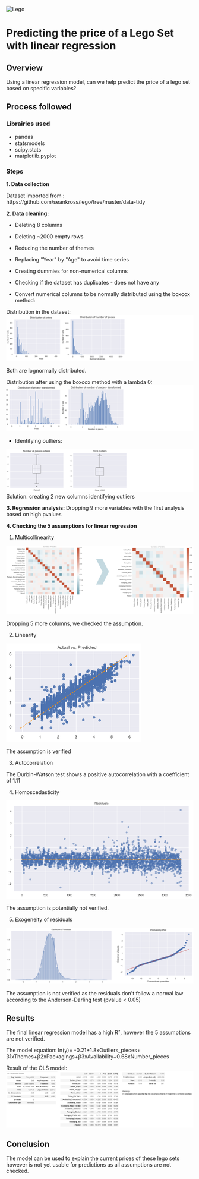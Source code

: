 ![Lego](https://www.lego.com/cdn/cs/set/assets/blt43d71bdb7a2ee793/pick-a-brick-banner-background-large.jpg?width=1320&height=200&dpr=1)

# Predicting the price of a Lego Set with linear regression

## Overview
Using a linear regression model, can we help predict the price of a lego set based on specific variables?

## Process followed

### Librairies used
* pandas
* statsmodels
* scipy.stats
* matplotlib.pyplot

### Steps
<b>1. Data collection</b>
<p>Dataset imported from : https://github.com/seankross/lego/tree/master/data-tidy</p>

<b>2. Data cleaning:</b>
 * Deleting 8 columns
 * Deleting ~2000 empty rows  
 * Reducing the number of themes
 * Replacing "Year" by "Age" to avoid time series
 * Creating dummies for non-numerical columns
 * Checking if the dataset has duplicates - does not have any
  
 * Convert numerical columns to be normally distributed using the boxcox method:
  
  Distribution in the dataset:
  ![Distribution](https://github.com/Camillelib/Linear_Regression_Project/blob/master/Output/Distribution_1.png?raw=true)
  
  Both are lognormally distributed. 
  
  Distribution after using the boxcox method with a lambda 0:
  ![Distribution_transformed](https://github.com/Camillelib/Linear_Regression_Project/blob/master/Output/Distribution_2.png?raw=true)
  
 * Identifying outliers:

 ![Outliers](https://github.com/Camillelib/Linear_Regression_Project/blob/master/Output/Outliers.png?raw=true)
 Solution: creating 2 new columns identifying outliers
  
<b>3. Regression analysis: </b>
 Dropping 9 more variables with the first analysis based on high pvalues
 
<b> 4. Checking the 5 assumptions for linear regression </b>
 
1. Multicollinearity

![Multicollineraity](https://github.com/Camillelib/Linear_Regression_Project/blob/master/Output/Correlations.png?raw=true)
 
Dropping 5 more columns, we checked the assumption.

2. Linearity

![Linearity](https://github.com/Camillelib/Linear_Regression_Project/blob/master/Output/Linearity.png?raw=true)

The assumption is verified

3. Autocorrelation

<p>The Durbin-Watson test shows a positive autocorrelation with a coefficient of 1.11</p>

4. Homoscedasticity

![Homoscedasticity](https://github.com/Camillelib/Linear_Regression_Project/blob/master/Output/Homoskedasticity.png?raw=true)

The assumption is potentially not verified.

5. Exogeneity of residuals

![Exogeneity](https://github.com/Camillelib/Linear_Regression_Project/blob/master/Output/Residuals.png?raw=true)

The assumption is not verified as the residuals don't follow a normal law according to the Anderson-Darling test (pvalue < 0.05)

## Results
The final linear regression model has a high R², however the 5 assumptions are not verified. 

The model equation: 
ln(y)= -0.21+1.8xOutliers_pieces+ β1xThemes+β2xPackagings+β3xAvailability+0.68xNumber_pieces

Result of the OLS model:
![Results](https://github.com/Camillelib/Linear_Regression_Project/blob/master/Output/Results.png?raw=true)
  

## Conclusion
The model can be used to explain the current prices of these lego sets however is not yet usable for predictions as all assumptions are not checked.

